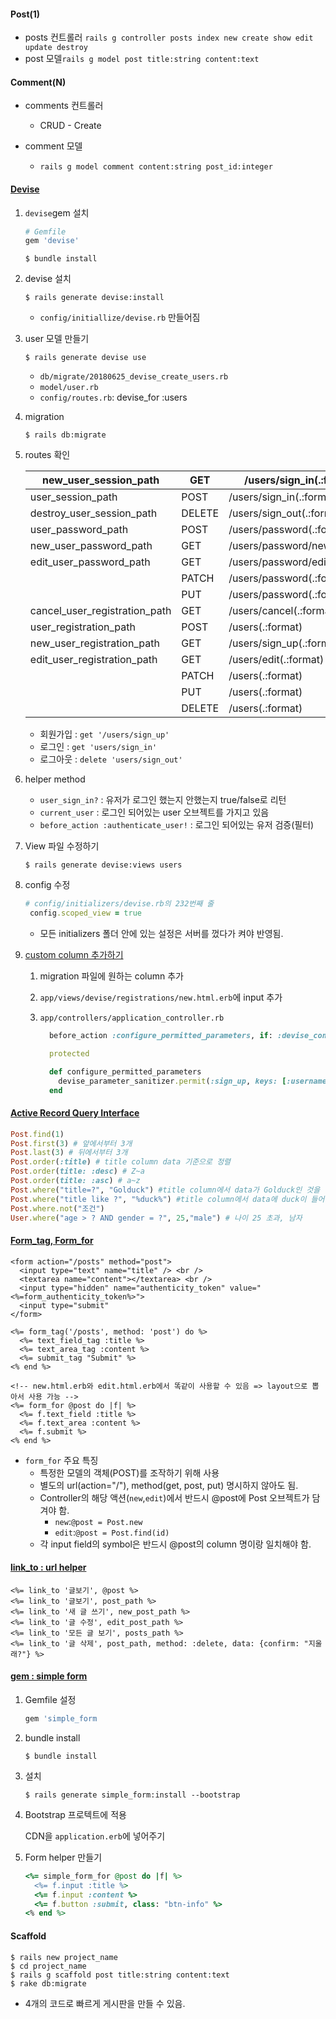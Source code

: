 #### Post(1)

* posts 컨트롤러 `rails g controller posts index new create show edit update destroy` 
* post 모델`rails g model post title:string content:text `

#### Comment(N)

* comments 컨트롤러 

  * CRUD - Create

* comment 모델 

  * `rails g model comment content:string post_id:integer`


#### [Devise](https://github.com/plataformatec/devise)

1. `devise`gem 설치

   ``` ruby
   # Gemfile
   gem 'devise'
   ```

   ```erb
   $ bundle install
   ```

2. devise 설치

   ```erb
   $ rails generate devise:install
   ```

   * `config/initiallize/devise.rb` 만들어짐

3. user 모델 만들기

   ```erb
   $ rails generate devise use
   ```

   * `db/migrate/20180625_devise_create_users.rb`
   * `model/user.rb`
   * `config/routes.rb`: devise_for :users

4. migration

   ```erb
   $ rails db:migrate
   ```

5. routes 확인

   | new_user_session_path         | GET    | /users/sign_in(.:format)       | devise/sessions#new          |
   | ----------------------------- | ------ | ------------------------------ | ---------------------------- |
   | user_session_path             | POST   | /users/sign_in(.:format)       | devise/sessions#create       |
   | destroy_user_session_path     | DELETE | /users/sign_out(.:format)      | devise/sessions#destroy      |
   | user_password_path            | POST   | /users/password(.:format)      | devise/passwords#create      |
   | new_user_password_path        | GET    | /users/password/new(.:format)  | devise/passwords#new         |
   | edit_user_password_path       | GET    | /users/password/edit(.:format) | devise/passwords#edit        |
   |                               | PATCH  | /users/password(.:format)      | devise/passwords#update      |
   |                               | PUT    | /users/password(.:format)      | devise/passwords#update      |
   | cancel_user_registration_path | GET    | /users/cancel(.:format)        | devise/registrations#cancel  |
   | user_registration_path        | POST   | /users(.:format)               | devise/registrations#create  |
   | new_user_registration_path    | GET    | /users/sign_up(.:format)       | devise/registrations#new     |
   | edit_user_registration_path   | GET    | /users/edit(.:format)          | devise/registrations#edit    |
   |                               | PATCH  | /users(.:format)               | devise/registrations#update  |
   |                               | PUT    | /users(.:format)               | devise/registrations#update  |
   |                               | DELETE | /users(.:format)               | devise/registrations#destroy |

   * 회원가입 : `get '/users/sign_up'`
   * 로그인 : `get 'users/sign_in'`
   * 로그아웃 : `delete 'users/sign_out'`

6. helper method

   * `user_sign_in?` : 유저가 로그인 했는지 안했는지 true/false로 리턴
   * `current_user` :  로그인 되어있는 user 오브젝트를 가지고 있음
   * `before_action :authenticate_user!` : 로그인 되어있는 유저 검증(필터)

7. View 파일 수정하기

   ```erb
   $ rails generate devise:views users
   ```

8. config 수정

   ```ruby
   # config/initializers/devise.rb의 232번째 줄
   	config.scoped_view = true
   ```

   * 모든 initializers 폴더 안에 있는 설정은 서버를 껐다가 켜야 반영됨.

9. [custom column 추가하기](https://github.com/plataformatec/devise#strong-parameters)

   1. migration 파일에 원하는 column 추가

   2. `app/views/devise/registrations/new.html.erb`에 input 추가

   3. `app/controllers/application_controller.rb`

      ```ruby
        before_action :configure_permitted_parameters, if: :devise_controller?
      
        protected
      
        def configure_permitted_parameters
          devise_parameter_sanitizer.permit(:sign_up, keys: [:username])
        end
      ```


#### [Active Record Query Interface](https://guides.rorlab.org/active_record_querying.html#%EC%A1%B0%EA%B1%B4)

```ruby
Post.find(1)
Post.first(3) # 앞에서부터 3개
Post.last(3) # 뒤에서부터 3개
Post.order(:title) # title column data 기준으로 정렬
Post.order(title: :desc) # Z~a
Post.order(title: :asc) # a~z
Post.where("title=?", "Golduck") #title column에서 data가 Golduck인 것을 찾아라
Post.where("title like ?", "%duck%") #title column에서 data에 duck이 들어간 것을 찾아라
Post.where.not("조건")
User.where("age > ? AND gender = ?", 25,"male") # 나이 25 초과, 남자 
```



#### [Form_tag, Form_for](https://guides.rorlab.org/form_helpers.html)

```erb
<form action="/posts" method="post">
  <input type="text" name="title" /> <br />
  <textarea name="content"></textarea> <br />
  <input type="hidden" name="authenticity_token" value="<%=form_authenticity_token%>">
  <input type="submit"
</form>
```

```erb
<%= form_tag('/posts', method: 'post') do %>
  <%= text_field_tag :title %>
  <%= text_area_tag :content %>
  <%= submit_tag "Submit" %>
<% end %>

```

```erb
<!-- new.html.erb와 edit.html.erb에서 똑같이 사용할 수 있음 => layout으로 뽑아서 사용 가능 -->
<%= form_for @post do |f| %>
  <%= f.text_field :title %>
  <%= f.text_area :content %>
  <%= f.submit %>
<% end %>
```

* `form_for` 주요 특징
  * 특정한 모델의 객체(POST)를 조작하기 위해 사용
  * 별도의 url(action="/"), method(get, post, put) 명시하지 않아도 됨.
  * Controller의 해당 액션(`new`,`edit`)에서 반드시 @post에 Post 오브젝트가 담겨야 함.
    * `new`:`@post = Post.new`
    * `edit`:`@post = Post.find(id)`
  * 각 input field의 symbol은 반드시 @post의 column 명이랑 일치해야 함.

#### [link_to : url helper](https://apidock.com/rails/ActionView/Helpers/UrlHelper/link_to)

```erb
<%= link_to '글보기', @post %>
<%= link_to '글보기', post_path %>
<%= link_to '새 글 쓰기', new_post_path %>
<%= link_to '글 수정', edit_post_path %>
<%= link_to '모든 글 보기', posts_path %>
<%= link_to '글 삭제', post_path, method: :delete, data: {confirm: "지울래?"} %>
```



#### [gem : simple form](https://github.com/plataformatec/simple_form)

1. Gemfile 설정

   ```ruby
   gem 'simple_form
   ```

2. bundle install

    ```erb
   $ bundle install
    ```

3. 설치

   ```erb
   $ rails generate simple_form:install --bootstrap
   ```

4. Bootstrap 프로텍트에 적용

   CDN을 `application.erb`에 넣어주기

5. Form helper 만들기

   ```ruby
   <%= simple_form_for @post do |f| %>
     <%= f.input :title %>
     <%= f.input :content %>
     <%= f.button :submit, class: "btn-info" %>
   <% end %>
   ```

#### Scaffold

```erb
$ rails new project_name
$ cd project_name
$ rails g scaffold post title:string content:text
$ rake db:migrate
```

* 4개의 코드로 빠르게 게시판을 만들 수 있음.

   